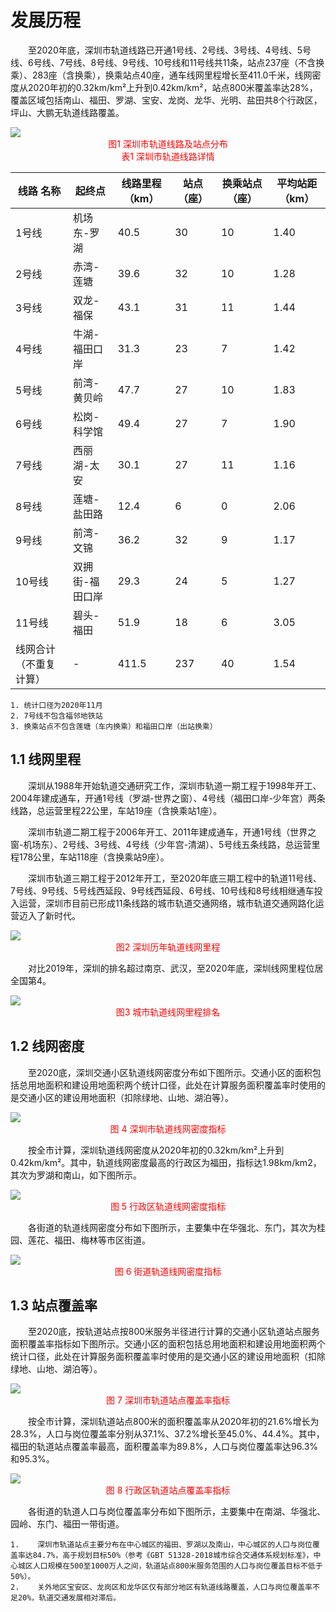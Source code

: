<link href="http://github.com/yrgoldteeth/darkdowncss/raw/master/darkdown.css" rel="stylesheet"></link>

# 发展历程

&emsp;&emsp;至2020年底，深圳市轨道线路已开通1号线、2号线、3号线、4号线、5号线、6号线、7号线、8号线、9号线、10号线和11号线共11条，站点237座（不含换乘）、283座（含换乘），换乘站点40座，通车线网里程增长至411.0千米，线网密度从2020年初的0.32km/km²上升到0.42km/km²，站点800米覆盖率达28%，覆盖区域包括南山、福田、罗湖、宝安、龙岗、龙华、光明、盐田共8个行政区，坪山、大鹏无轨道线路覆盖。

<img src="https://raw.githubusercontent.com/741311791/Study_notes/main/img/20201202165548.png"  div align=center />
<center style='color:red;'> 图1 深圳市轨道线路及站点分布 </center>

<center style='color:red;'> 表1 深圳市轨道线路详情 </center>

| **线路**  **名称**  | **起终点** | **线路里程（km）** | **站点（座）** | **换乘站点（座）** | **平均站距（km）** |
| ------------------------------------------------------------ | --------------- | -------------- | -------------- | ------------------ | -------------- |
| 1号线                                                        | 机场东-罗湖     | 40.5           | 30             | 10                 | 1.40           |
| 2号线                                                        | 赤湾-莲塘       | 39.6           | 32             | 10                 | 1.28           |
| 3号线                                                        | 双龙-福保       | 43.1           | 31             | 11                 | 1.44           |
| 4号线                                                        | 牛湖-福田口岸   | 31.3           | 23             | 7                  | 1.42           |
| 5号线                                                        | 前湾-黄贝岭     | 47.7           | 27             | 10                 | 1.83           |
| 6号线                                                        | 松岗-科学馆     | 49.4           | 27             | 7                  | 1.90           |
| 7号线                                                        | 西丽湖-太安     | 30.1           | 27             | 11                 | 1.16           |
| 8号线                                                        | 莲塘-盐田路     | 12.4           | 6              | 0                  | 2.06           |
| 9号线                                                        | 前湾-文锦       | 36.2           | 32             | 9                  | 1.17           |
| 10号线                                                       | 双拥街-福田口岸 | 29.3           | 24             | 5                  | 1.27           |
| 11号线                                                       | 碧头-福田       | 51.9           | 18             | 6                  | 3.05           |
| 线网合计（不重复计算）|             -                          | 411.5           | 237            | 40             | 1.54               |                |
```{admonition} 注意
1. 统计口径为2020年11月
2. 7号线不包含福邻地铁站
3. 换乘站点不包含莲塘（车内换乘）和福田口岸（出站换乘）
```


## 1.1    线网里程

&emsp;&emsp;深圳从1988年开始轨道交通研究工作，深圳市轨道一期工程于1998年开工、2004年建成通车，开通1号线（罗湖-世界之窗）、4号线（福田口岸-少年宫）两条线路，总运营里程22公里，车站19座（含换乘站1座）。

&emsp;&emsp;深圳市轨道二期工程于2006年开工、2011年建成通车，开通1号线（世界之窗-机场东）、2号线、3号线、4号线（少年宫-清湖）、5号线五条线路，总运营里程178公里，车站118座（含换乘站9座）。

&emsp;&emsp;深圳市轨道三期工程于2012年开工，至2020年底三期工程中的轨道11号线、7号线、9号线、5号线西延段、9号线西延段、6号线、10号线和8号线相继通车投入运营，深圳市目前已形成11条线路的城市轨道交通网络，城市轨道交通网路化运营迈入了新时代。

<img src="https://raw.githubusercontent.com/741311791/Study_notes/main/img/image-20201202173251442.png"  div align=center />

<center style='color:red;'> 图2 深圳历年轨道线网里程 </center>

&emsp;&emsp;对比2019年，深圳的排名超过南京、武汉，至2020年底，深圳线网里程位居全国第4。

<img src="https://raw.githubusercontent.com/741311791/Study_notes/main/img/image-20201202173324144.png"  div align=center />

<center style='color:red;'> 图3 城市轨道线网里程排名 </center>

 

## 1.2    线网密度

&emsp;&emsp;至2020底，深圳交通小区轨道线网密度分布如下图所示。交通小区的面积包括总用地面积和建设用地面积两个统计口径，此处在计算服务面积覆盖率时使用的是交通小区的建设用地面积（扣除绿地、山地、湖泊等）。

<img src="https://raw.githubusercontent.com/741311791/Study_notes/main/img/image-20201202173339627.png"  div align=center />

<center style='color:red;'> 图 4 深圳市轨道线网密度指标 </center>

&emsp;&emsp;按全市计算，深圳轨道线网密度从2020年初的0.32km/km²上升到0.42km/km²。其中，轨道线网密度最高的行政区为福田，指标达1.98km/km2，其次为罗湖和南山，如下图所示。

<img src="https://raw.githubusercontent.com/741311791/Study_notes/main/img/image-20201202170743259.png"  div align=center />

<center style='color:red;'> 图 5 行政区轨道线网密度指标 </center>

&emsp;&emsp;各街道的轨道线网密度分布如下图所示，主要集中在华强北、东门，其次为桂园、莲花、福田、梅林等市区街道。

<img src="https://raw.githubusercontent.com/741311791/Study_notes/main/img/20201202171512.png"  div align=center />

<center style='color:red;'> 图 6 街道轨道线网密度指标 </center>



 

## 1.3    站点覆盖率

&emsp;&emsp;至2020底，按轨道站点按800米服务半径进行计算的交通小区轨道站点服务面积覆盖率指标如下图所示。交通小区的面积包括总用地面积和建设用地面积两个统计口径，此处在计算服务面积覆盖率时使用的是交通小区的建设用地面积（扣除绿地、山地、湖泊等）。

<img src="https://raw.githubusercontent.com/741311791/Study_notes/main/img/image-20201202171841726.png"  div align=center />

<center style='color:red;'> 图 7 深圳市轨道站点覆盖率指标 </center>



&emsp;&emsp;按全市计算，深圳轨道站点800米的面积覆盖率从2020年初的21.6%增长为28.3%，人口与岗位覆盖率分别从37.1%、37.2%增长至45.0%、44.4%。其中，福田的轨道站点覆盖率最高，面积覆盖率为89.8%，人口与岗位覆盖率达96.3%和95.3%。

<img src="https://raw.githubusercontent.com/741311791/Study_notes/main/img/image-20201202172743788.png"  div align=center />

<center style='color:red;'> 图 8 行政区轨道站点覆盖率指标 </center>



&emsp;&emsp;各街道的轨道人口与岗位覆盖率分布如下图所示，主要集中在南湖、华强北、园岭、东门、福田一带街道。
```{admonition} important!
1.    深圳市轨道站点主要分布在中心城区的福田、罗湖以及南山，中心城区的人口与岗位覆盖率达84.7%，高于规划目标50%（参考《GBT 51328-2018城市综合交通体系规划标准》，中心城区人口规模在500至1000万人之间，轨道站点800米服务范围的人口与岗位覆盖目标不低于50%）。
2.    关外地区宝安区、龙岗区和龙华区仅有部分地区有轨道线路覆盖，人口与岗位覆盖率不足20%，轨道交通发展相对滞后。
```


